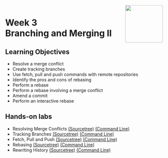 <a href="../">
  <img src="/img/Version_Control_with_Git_logo.avif" width="120" align="right">
</a>

# Week 3 <br> Branching and Merging II

## Learning Objectives
- Resolve a merge conflict
- Create tracking branches
- Use fetch, pull and push commands with remote repositories
- Identify the pros and cons of rebasing
- Perform a rebase
- Perform a rebase involving a merge conflict
- Amend a commit
- Perform an interactive rebase

## Hands-on labs
- Resolving Merge Conflicts [(Sourcetree)](./Labs/lab3_3_01a_sourcetree_resolving.pdf) [(Command Line)](./Labs/lab3_3_01b_cli_resolving.pdf)
- Tracking Branches [(Sourcetree)](./Labs/lab3_3_02a_sourcetree_tracking.pdf) [(Command Line)](./Labs/lab3_3_02b_cli_tracking.pdf)
- Fetch, Pull and Push [(Sourcetree)](./Labs/lab3_3_03a_sourcetree_fetch.pdf) [(Command Line)](./Labs/lab3_3_03b_cli_fetch.pdf)
- Rebasing [(Sourcetree)](./Labs/lab3_3_04a_sourcetree_rebasing.pdf) [(Command Line)](./Labs/lab3_3_04b_cli_rebasing.pdf)
- Rewriting History [(Sourcetree)](./Labs/lab3_3_05a_sourcetree_rewriting.pdf) [(Command Line)](./Labs/lab3_3_05b_cli_rewriting.pdf)

